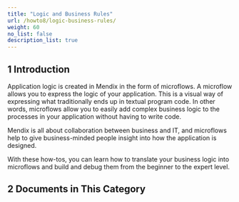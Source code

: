 ```yaml
---
title: "Logic and Business Rules"
url: /howto8/logic-business-rules/
weight: 60
no_list: false
description_list: true 
---
```


## 1 Introduction 

Application logic is created in Mendix in the form of microflows. A microflow allows you to express the logic of your application. This is a visual way of expressing what traditionally ends up in textual program code. In other words, microflows allow you to easily add complex business logic to the processes in your application without having to write code.

Mendix is all about collaboration between business and IT, and microflows help to give business-minded people insight into how the application is designed.

With these how-tos, you can learn how to translate your business logic into microflows and build and debug them from the beginner to the expert level.

## 2 Documents in This Category
